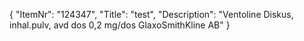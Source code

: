 {
  "ItemNr": "124347",
  "Title": "test",
  "Description": "Ventoline Diskus, inhal.pulv, avd dos 0,2 mg/dos GlaxoSmithKline AB"
}